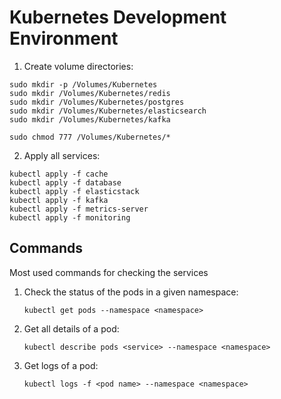 # Kubernetes Development Environment

1. Create volume directories:

```
sudo mkdir -p /Volumes/Kubernetes
sudo mkdir /Volumes/Kubernetes/redis
sudo mkdir /Volumes/Kubernetes/postgres
sudo mkdir /Volumes/Kubernetes/elasticsearch
sudo mkdir /Volumes/Kubernetes/kafka

sudo chmod 777 /Volumes/Kubernetes/*
```

2. Apply all services:

```
kubectl apply -f cache
kubectl apply -f database
kubectl apply -f elasticstack
kubectl apply -f kafka
kubectl apply -f metrics-server
kubectl apply -f monitoring
```

## Commands

Most used commands for checking the services

1. Check the status of the pods in a given namespace:

   `kubectl get pods --namespace <namespace>`

2. Get all details of a pod:

   `kubectl describe pods <service> --namespace <namespace>`

3. Get logs of a pod:

   `kubectl logs -f <pod name> --namespace <namespace>`
